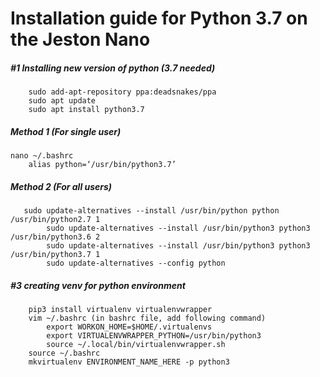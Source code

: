 # Installation guide for Python 3.7 on the Jeston Nano 


##### #1 Installing new version of python (3.7 needed)
```
    sudo add-apt-repository ppa:deadsnakes/ppa
    sudo apt update
    sudo apt install python3.7
```
##### Method 1 (For single user)
```
nano ~/.bashrc
    alias python=‘/usr/bin/python3.7’
```
#####  Method 2 (For all users)
```   
   sudo update-alternatives --install /usr/bin/python python /usr/bin/python2.7 1
        sudo update-alternatives --install /usr/bin/python3 python3 /usr/bin/python3.6 2
        sudo update-alternatives --install /usr/bin/python3 python3 /usr/bin/python3.7 1
        sudo update-alternatives --config python
```
##### #3 creating venv for python environment
```   
    pip3 install virtualenv virtualenvwrapper
    vim ~/.bashrc (in bashrc file, add following command)
        export WORKON_HOME=$HOME/.virtualenvs
        export VIRTUALENVWRAPPER_PYTHON=/usr/bin/python3
        source ~/.local/bin/virtualenvwrapper.sh
    source ~/.bashrc
    mkvirtualenv ENVIRONMENT_NAME_HERE -p python3
```
